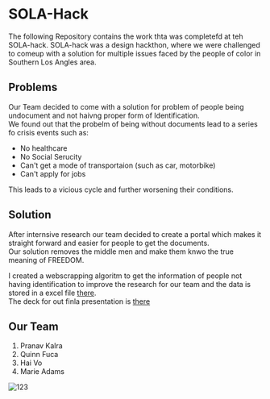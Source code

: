 # SOLA-Hack
The following Repository contains the work thta was completefd at teh SOLA-hack. 
SOLA-hack was a design hackthon, where we were challenged to comeup with a solution for multiple issues
faced by the people of color in Southern Los Angles area. 

## Problems 
Our Team decided to come with a solution for problem of people being undocument and not haivng proper form of Identification.   
We found out that the probelm of being without documents lead to a series fo crisis events such as: 
* No healthcare
* No Social Serucity 
* Can't get a mode of transportaion (such as car, motorbike)
* Can't apply for jobs

This leads to a vicious cycle and further worsening their conditions. 

## Solution
After internsive research our team decided to create a portal which makes it straight forward and easier for people
to get the documents.  
Our solution removes the middle men and make them knwo the true meaning of FREEDOM.

I created a webscrapping algoritm to get the information of people not having identification to improve the research
for our team and the data is stored in a excel file [there](https://github.com/kalrapranav/SOLA-Hack/blob/master/Research.xlsx).  
The deck for out finla presentation is [there](https://github.com/kalrapranav/SOLA-Hack/blob/master/KeyIDSOLA%20hack%2003302019.pdf) 

## Our Team
1. Pranav Kalra
2. Quinn Fuca
3. Hai Vo
4. Marie Adams

![123](https://user-images.githubusercontent.com/19777060/57585682-338d5300-74a0-11e9-9b7a-7c83b4421b9e.jpg)
